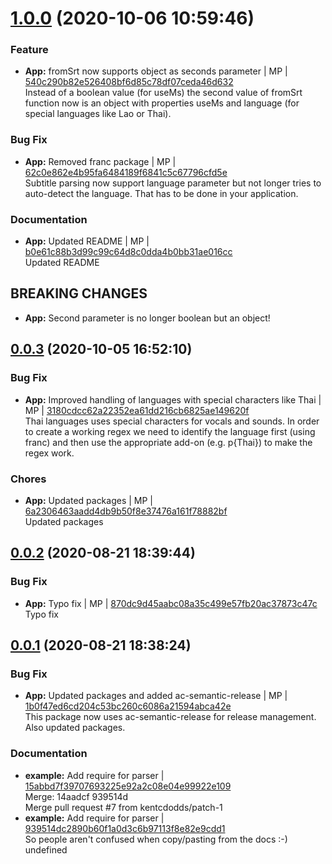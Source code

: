 <a name="1.0.0"></a>
 
# [1.0.0](https://github.com/mmpro/subtitles-parser/compare/v0.0.3..v1.0.0) (2020-10-06 10:59:46)


### Feature

* **App:** fromSrt now supports object as seconds parameter | MP | [540c290b82e526408bf6d85c78df07ceda46d632](https://github.com/mmpro/subtitles-parser/commit/540c290b82e526408bf6d85c78df07ceda46d632)    
Instead of a boolean value (for useMs) the second value of fromSrt function now is an object with properties useMs and language (for special languages like Lao or Thai).
### Bug Fix

* **App:** Removed franc package | MP | [62c0e862e4b95fa6484189f6841c5c67796cfd5e](https://github.com/mmpro/subtitles-parser/commit/62c0e862e4b95fa6484189f6841c5c67796cfd5e)    
Subtitle parsing now support language parameter but not longer tries to auto-detect the language. That has to be done in your application.
### Documentation

* **App:** Updated README | MP | [b0e61c88b3d99c99c64d8c0dda4b0bb31ae016cc](https://github.com/mmpro/subtitles-parser/commit/b0e61c88b3d99c99c64d8c0dda4b0bb31ae016cc)    
Updated README
## BREAKING CHANGES
* **App:** Second parameter is no longer boolean but an object!
<a name="0.0.3"></a>

## [0.0.3](https://github.com/mmpro/subtitles-parser/compare/v0.0.2..v0.0.3) (2020-10-05 16:52:10)


### Bug Fix

* **App:** Improved handling of languages with special characters like Thai | MP | [3180cdcc62a22352ea61dd216cb6825ae149620f](https://github.com/mmpro/subtitles-parser/commit/3180cdcc62a22352ea61dd216cb6825ae149620f)    
Thai languages uses special characters for vocals and sounds. In order to create a working regex we need to identify the language first (using franc) and then use the appropriate add-on (e.g. p{Thai}) to make the regex work.
### Chores

* **App:** Updated packages | MP | [6a2306463aadd4db9b50f8e37476a161f78882bf](https://github.com/mmpro/subtitles-parser/commit/6a2306463aadd4db9b50f8e37476a161f78882bf)    
Updated packages
<a name="0.0.2"></a>

## [0.0.2](https://github.com/mmpro/subtitles-parser/compare/v0.0.1..v0.0.2) (2020-08-21 18:39:44)


### Bug Fix

* **App:** Typo fix | MP | [870dc9d45aabc08a35c499e57fb20ac37873c47c](https://github.com/mmpro/subtitles-parser/commit/870dc9d45aabc08a35c499e57fb20ac37873c47c)    
Typo fix
<a name="0.0.1"></a>

## [0.0.1](https://github.com/mmpro/ac-api-server/compare/..v0.0.1) (2020-08-21 18:38:24)


### Bug Fix

* **App:** Updated packages and added ac-semantic-release | MP | [1b0f47ed6cd204c53bc260c6086a21594abca42e](https://github.com/mmpro/ac-api-server/commit/1b0f47ed6cd204c53bc260c6086a21594abca42e)    
This package now uses ac-semantic-release for release management. Also updated packages.
### Documentation

* **example:** Add require for parser | [15abbd7f39707693225e92a2c08e04e99922e109](https://github.com/mmpro/ac-api-server/commit/15abbd7f39707693225e92a2c08e04e99922e109)    
Merge: 14aadcf 939514d  
Merge pull request #7 from kentcdodds/patch-1
* **example:** Add require for parser | [939514dc2890b60f1a0d3c6b97113f8e82e9cdd1](https://github.com/mmpro/ac-api-server/commit/939514dc2890b60f1a0d3c6b97113f8e82e9cdd1)    
So people aren't confused when copy/pasting from the docs :-)
undefined